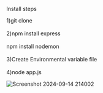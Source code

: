 Install steps

1)git clone <url> <br> <br>
2)npm install express<br> <br>
 npm install nodemon<br> <br>
3)Create Environmental variable file<br> <br>
4)node app.js

![Screenshot 2024-09-14 214002](https://github.com/user-attachments/assets/a303aab1-290b-4820-907a-a051845e6551)
